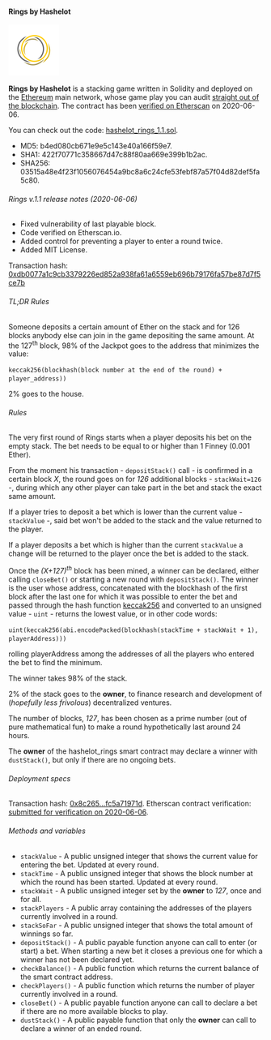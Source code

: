 #### Rings by Hashelot

![If you like it, then you shoulda put a ring on it.](images/hashelot_rings_nbg.png)

**Rings by Hashelot** is a stacking game written in Solidity and deployed on the [Ethereum](https://ethereum.org/) main network, whose game play you can audit <a href="https://etherscan.io/address/0x6CbfF439F27d1e3431d912B6a0817d7a95596877" target="\_blank">straight out of the blockchain</a>.
The contract has been <a href="https://etherscan.io/address/0x6CbfF439F27d1e3431d912B6a0817d7a95596877#code" target="\_blank">verified on Etherscan</a> on 2020-06-06.

You can check out the code: [hashelot\_rings\_1.1.sol](solidity/hashelot_rings_1.1.sol).

- MD5: b4ed080cb671e9e5c143e40a166f59e7.
- SHA1: 422f70771c358667d47c88f80aa669e399b1b2ac.
- SHA256: 03515a48e4f23f1056076454a9bc8a6c24cfe53febf87a57f04d82def5fa5c80.

###### Rings v.1.1 release notes (2020-06-06)
- Fixed vulnerability of last playable block.
- Code verified on Etherscan.io.
- Added control for preventing a player to enter a round twice.
- Added MIT License.

Transaction hash: [0xdb0077a1c9cb3379226ed852a938fa61a6559eb696b79176fa57be87d7f5ce7b](https://etherscan.io/tx/0xdb0077a1c9cb3379226ed852a938fa61a6559eb696b79176fa57be87d7f5ce7b)

###### TL;DR Rules
Someone deposits a certain amount of Ether on the stack and for 126 blocks anybody else can join in the game depositing the same amount. At the 127<sup>th</sup> block, 98&percnt; of the Jackpot goes to the address that minimizes the value:

```keccak256(blockhash(block number at the end of the round) + player_address))```

2&percnt; goes to the house.

###### Rules
The very first round of Rings starts when a player deposits his bet on the empty stack. The bet needs to be equal to or higher than 1 Finney (0.001 Ether).

From the moment his transaction - ```depositStack()``` call - is confirmed in a certain block *X*, the round goes on for *126* additional blocks - ```stackWait=126``` -, during which any other player can take part in the bet and stack the exact same amount.

If a player tries to deposit a bet which is lower than the current value - ```stackValue``` -, said bet won't be added to the stack and the value returned to the player.

If a player deposits a bet which is higher than the current ```stackValue``` a change will be returned to the player once the bet is added to the stack.

Once the *(X+127)<sup>th</sup>* block has been mined, a winner can be declared, either calling ```closeBet()``` or starting a new round with ```depositStack()```. The winner is the user whose address, concatenated with the blockhash of the first block after the last one for which it was possible to enter the bet and passed through the hash function <a href="https://en.wikipedia.org/wiki/SHA-3" target="\_blank">keccak256</a> and converted to an unsigned value - ```uint``` - returns the lowest value, or in other code words:

```uint(keccak256(abi.encodePacked(blockhash(stackTime + stackWait + 1), playerAddress)))```

rolling playerAddress among the addresses of all the players who entered the bet to find the minimum.

The winner takes 98&percnt; of the stack.

2&percnt; of the stack goes to the **owner**, to finance research and development of (*hopefully less frivolous*) decentralized ventures.

The number of blocks, *127*, has been chosen as a prime number (out of pure mathematical fun) to make a round hypothetically last around 24 hours.

The **owner** of the hashelot_rings smart contract may declare a winner with ```dustStack()```, but only if there are no ongoing bets.

###### Deployment specs
Transaction hash: [0x8c265...fc5a71971d](https://etherscan.io/tx/0x8c2659ee2c48ca7e80249d290d1da81ea21a281a596375f7fbc941fc5a71971d).
Etherscan contract verification: <a href="https://etherscan.io/address/0x6CbfF439F27d1e3431d912B6a0817d7a95596877#code" target="\_blank">submitted for verification on 2020-06-06</a>.

###### Methods and variables

- ```stackValue``` - A public unsigned integer that shows the current value for entering the bet. Updated at every round.
- ```stackTime``` - A public unsigned integer that shows the block number at which the round has been started. Updated at every round.
- ```stackWait``` - A public unsigned integer set by the **owner** to *127*, once and for all.
- ```stackPlayers``` - A public array containing the addresses of the players currently involved in a round.
- ```stackSoFar``` - A public unsigned integer that shows the total amount of winnings so far.
- ```depositStack()``` - A public payable function anyone can call to enter (or start) a bet. When starting a new bet it closes a previous one for which a winner has not been declared yet.
- ```checkBalance()``` - A public function which returns the current balance of the smart contract address.
- ```checkPlayers()``` - A public function which returns the number of player currently involved in a round.
- ```closeBet()``` - A public payable function anyone can call to declare a bet if there are no more available blocks to play.
- ```dustStack()``` - A public payable function that only the **owner** can call to declare a winner of an ended round.
